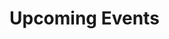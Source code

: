 

# Upcoming Events
<!--
![Upcoming Event](./assets/image_2024-02-29_103408692.png)  
Time: 5:30pm - 8:30Pm, March 15th, 2024  
Place: EITC-E2 RM 320, Fort garry campus

<!--<br> -->


 <!--
<br>
<br>


---

# Future Events
> Dates and places are subject to change. -->



<!-- ## Final Event 
![Upcoming Event](./assets/gunpla_insta_ver.png)  
Time: 5pm - 7Pm, October 11th, 2023  
Place: Engineering E2, Room: 320, Fort garry campus

-->
